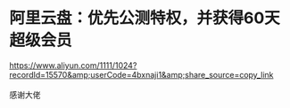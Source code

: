 # 阿里云盘：优先公测特权，并获得60天超级会员


https://www.aliyun.com/1111/1024?recordId=15570&amp;userCode=4bxnaji1&amp;share_source=copy_link<br />
<br />
感谢大佬<img id="aimg_CMwzE" onclick="zoom(this, this.src, 0, 0, 0)" class="zoom" src="https://cdn.jsdelivr.net/gh/hishis/forum-master/public/images/patch.gif" onmouseover="img_onmouseoverfunc(this)" onload="thumbImg(this)" border="0" alt="" />
